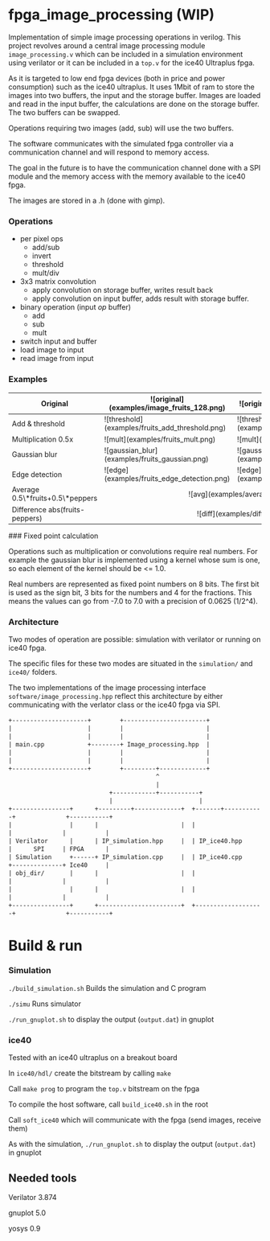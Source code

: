 # fpga_image_processing (WIP)

Implementation of simple image processing operations in verilog. This project revolves around a central image processing module `image_processing.v` which can be included in a simulation environment using verilator or it can be included in a `top.v` for the ice40 Ultraplus fpga.

As it is targeted to low end fpga devices (both in price and power consumption) such as the ice40 ultraplus. It uses 1Mbit of ram to store the images into
two buffers, the input and the storage buffer.
Images are loaded and read in the input buffer, the calculations are done on the storage buffer. The two buffers can be swapped.

Operations requiring two images (add, sub) will use the two buffers.

The software communicates with the simulated fpga controller via a communication channel and will respond to memory access.

The goal in the future is to have the communication channel done with a SPI module and the memory access with the memory available to the ice40 fpga.

The images are stored in a .h (done with gimp).

### Operations
- per pixel ops
   - add/sub
   - invert
   - threshold
   - mult/div
- 3x3 matrix convolution
   - apply convolution on storage buffer, writes result back
   - apply convolution on input buffer, adds result with storage buffer.
- binary operation (input *op* buffer)
   - add
   - sub
   - mult
- switch input and buffer
- load image to input
- read image from input

### Examples

<table>
    <thead>
        <tr>
            <th>Original</th>
            <th>![original](examples/image_fruits_128.png)</th>
            <th>![original](examples/peppers128.png)</th>
        </tr>
    </thead>
    <tbody>
        <tr>
            <td>Add & threshold</td>
            <td>![threshold](examples/fruits_add_threshold.png)</td>
            <td>![threshold](examples/peppers_add_threshold.png)</td>
        </tr>
        <tr>
            <td>Multiplication 0.5x</td>
            <td>![mult](examples/fruits_mult.png)</td>
            <td>![mult](examples/peppers_mult.png)</td>
        </tr>
        <tr>
            <td>Gaussian blur</td>
            <td>![gaussian_blur](examples/fruits_gaussian.png)</td>
            <td>![gaussian_blur](examples/peppers_gaussian.png)</td>
        </tr>
        <tr>
            <td>Edge detection</td>
            <td>![edge](examples/fruits_edge_detection.png)</td>
            <td>![edge](examples/peppers_edge_detection.png)</td>
        </tr>
        <tr>
            <td>Average  
            0.5\*fruits+0.5\*peppers</td>
            <td colspan=2 align="center">![avg](examples/average.png)</td>
        </tr>
        <tr>
            <td>Difference  
            abs(fruits-peppers)</td>
            <td colspan=2 align="center">![diff](examples/diff.png)</td>
        </tr>
    </tbody>
</table>
### Fixed point calculation

Operations such as multiplication or convolutions require real numbers. For example the gaussian blur
is implemented using a kernel whose sum is one, so each element of the kernel should be <= 1.0.

Real numbers are represented as fixed point numbers on 8 bits.
The first bit is used as the sign bit, 3 bits for the numbers and 4 for the fractions.
This means the values can go from -7.0 to 7.0 with a precision of 0.0625 (1/2^4).

### Architecture

Two modes of operation are possible: simulation with verilator or running on ice40 fpga.

The specific files for these two modes are situated in the `simulation/` and `ice40/` folders.

The two implementations of the image processing interface `software/image_processing.hpp` reflect this architecture by either communicating
with the verlator class or the ice40 fpga via SPI.

```
+---------------------+        +-----------------------+
|                     |        |                       |
|                     |        |                       |
| main.cpp            +--------+ Image_processing.hpp  |
|                     |        |                       |
|                     |        |                       |
+---------------------+        +---------+-------------+
                                         ^
                                         |
                            +------------+-----------+
                            |                        |
+----------------+      +---------+-------------+  +-------+-----------+              +-----------+
|                |      |                       |  |                   |              |           |
| Verilator      |      | IP_simulation.hpp     |  | IP_ice40.hpp      |      SPI     | FPGA      |
| Simulation     +------+ IP_simulation.cpp     |  | IP_ice40.cpp      +--------------+ Ice40     |
| obj_dir/       |      |                       |  |                   |              |           |
|                |      |                       |  |                   |              |           |
+----------------+      +-----------------------+  +-------------------+              +-----------+

```

# Build & run

### Simulation

`./build_simulation.sh` Builds the simulation and C program

`./simu` Runs simulator

`./run_gnuplot.sh` to display the output (`output.dat`) in gnuplot

### ice40

Tested with an ice40 ultraplus on a breakout board

In `ice40/hdl/` create the bitstream by calling `make`

Call `make prog` to program the `top.v` bitstream on the fpga

To compile the host software, call `build_ice40.sh` in the root

Call `soft_ice40` which will communicate with the fpga (send images, receive them)

As with the simulation, `./run_gnuplot.sh` to display the output (`output.dat`) in gnuplot

## Needed tools

Verilator 3.874

gnuplot 5.0

yosys 0.9
